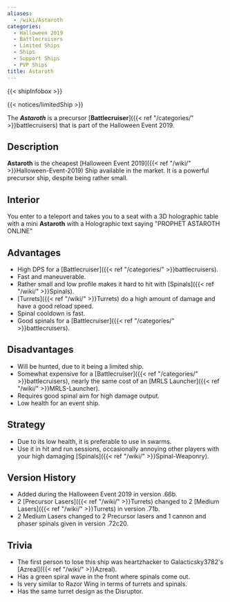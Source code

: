```yaml
---
aliases:
  - /wiki/Astaroth
categories:
  - Halloween 2019
  - Battlecruisers
  - Limited Ships
  - Ships
  - Support Ships
  - PVP Ships
title: Astaroth
---
```


{{< shipInfobox >}}

{{< notices/limitedShip >}}

The **_Astaroth_** is a precursor [**Battlecruiser**]({{< ref "/categories/" >}}battlecruisers) that is part of the Halloween Event 2019.

## Description

**Astaroth** is the cheapest [Halloween Event 2019]({{< ref "/wiki/" >}}Halloween-Event-2019) Ship available in the market. It is a powerful precursor ship, despite being rather small.

## Interior

You enter to a teleport and takes you to a seat with a 3D holographic table with a mini **Astaroth** with a Holographic text saying "PROPHET ASTAROTH ONLINE"

## Advantages

- High DPS for a [Battlecruiser]({{< ref "/categories/" >}}battlecruisers).
- Fast and maneuverable.
- Rather small and low profile makes it hard to hit with [Spinals]({{< ref "/wiki/" >}}Spinals).
- [Turrets]({{< ref "/wiki/" >}}Turrets) do a high amount of damage and have a good reload speed.
- Spinal cooldown is fast.
- Good spinals for a [Battlecruiser]({{< ref "/categories/" >}}battlecruisers).

## Disadvantages

- Will be hunted, due to it being a limited ship.
- Somewhat expensive for a [Battlecruiser]({{< ref "/categories/" >}}battlecruisers), nearly the same cost of an [MRLS Launcher]({{< ref "/wiki/" >}}MRLS-Launcher).
- Requires good spinal aim for high damage output.
- Low health for an event ship.

## Strategy

- Due to its low health, it is preferable to use in swarms.
- Use it in hit and run sessions, occasionally annoying other players with your high damaging [Spinals]({{< ref "/wiki/" >}}Spinal-Weaponry).

## Version History

- Added during the Halloween Event 2019 in version .66b.
- 2 [Precursor Lasers]({{< ref "/wiki/" >}}Turrets) changed to 2 [Medium Lasers]({{< ref "/wiki/" >}}Turrets) in version .71b.
- 2 Medium Lasers changed to 2 Precursor lasers and 1 cannon and phaser spinals given in version .72c20.

## Trivia

- The first person to lose this ship was heartzhacker to Galacticsky3782's [Azreal]({{< ref "/wiki/" >}}Azreal).
- Has a green spiral wave in the front where spinals come out.
- Is very similar to Razor Wing in terms of turrets and spinals.
- Has the same turret design as the Disruptor.
